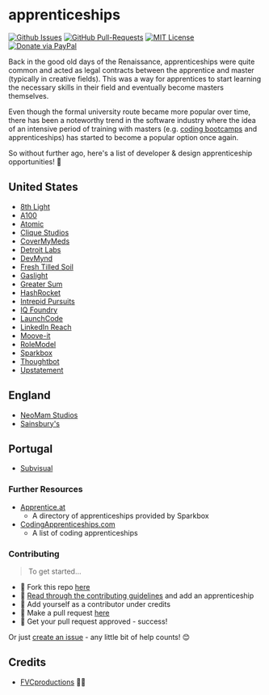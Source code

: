 # apprenticeships

[![Github Issues](https://img.shields.io/github/issues/fvcproductions/apprenticeships.svg?style=flat-square)](https://github.com/fvcproductions/apprenticeships/issues) [![GitHub  Pull-Requests](https://img.shields.io/github/issues-pr/fvcproductions/apprenticeships.svg?style=flat-square)](https://github.com/fvcproductions/apprenticeships/pulls) [![MIT License](http://img.shields.io/:license-mit-blue.svg?style=flat-square)](http://badges.mit-license.org) [![Donate via PayPal](https://img.shields.io/badge/Donate-PayPal-blue.svg?style=flat-square)](http://paypal.me/fvcproductions)

Back in the good old days of the Renaissance, apprenticeships were quite common and acted as legal contracts between the apprentice and master (typically in creative fields). This was a way for apprentices to start learning the necessary skills in their field and eventually become masters themselves.

Even though the formal university route became more popular over time, there has been a noteworthy trend in the software industry where the idea of an intensive period of training with masters (e.g. [coding bootcamps](http://coursereport.com) and apprenticeships) has started to become a popular option once again.

So without further ago, here's a list of developer & design apprenticeship opportunities! 🔧

## United States

- [8th Light](https://8thlight.com/apprenticeship/)
- [A100](http://indie-soft.com/a100/)
- [Atomic](https://atomicobject.com/careers/accelerator)
- [Clique Studios](https://cliquestudios.com/clique-university/apprenticeships/)
- [CoverMyMeds](https://www.covermymeds.com/main/careers/tech-positions/)
- [Detroit Labs](https://www.detroitlabs.com/apprenticeships/)
- [DevMynd](https://www.devmynd.com/culture/careers/)
- [Fresh Tilled Soil](http://www.freshtilledsoil.com/aux/)
- [Gaslight](https://teamgaslight.com/careers/developer-apprenticeship)
- [Greater Sum](https://www.greatersum.com/software-apprenticeship/)
- [HashRocket](https://hashrocket.com/careers/apprentice)
- [Intrepid Pursuits](http://team.intrepid.io/careers)
- [IQ Foundry](http://www.iqfoundry.com/careers)
- [LaunchCode](https://www.launchcode.org/)
- [LinkedIn Reach](https://careers.linkedin.com/reach)
- [Moove-it](https://moove-it.com/web-development-apprenticeship)
- [RoleModel](http://www.craftsmanshipacademy.com/)
- [Sparkbox](http://apprentices.seesparkbox.com)
- [Thoughtbot](http://www.apprentice.io/)
- [Upstatement](https://upstatement.com/jobs/)

## England

- [NeoMam Studios](http://neomam.com/jobs/)
- [Sainsbury's](http://early.careersatsainsburys.com/Home/Apprenticeships)

## Portugal

- [Subvisual](https://subvisual.co/apprenticeship/)

### Further Resources

- [Apprentice.at](https://apprentice.at/)
    + A directory of apprenticeships provided by Sparkbox
- [CodingApprenticeships.com](http://codingapprenticeships.com/apprentice.php)
    + A list of coding apprenticeships

### Contributing

> To get started...

- 🍴 Fork this repo [here](https://github.com/fvcproductions/apprenticeships#fork-destination-box)
- 🔨 [Read through the contributing guidelines](CONTRIBUTING.md) and add an apprenticeship
- 👥 Add yourself as a contributor under credits
- 🔧 Make a pull request [here](https://github.com/fvcproductions/apprenticeships/compare)
- 🎉 Get your pull request approved - success!

Or just [create an issue](https://github.com/fvcproductions/apprenticeships/issues) - any little bit of help counts! 😊

## Credits

- [FVCproductions](http://github.com/fvcproductions) 🍓🍫
